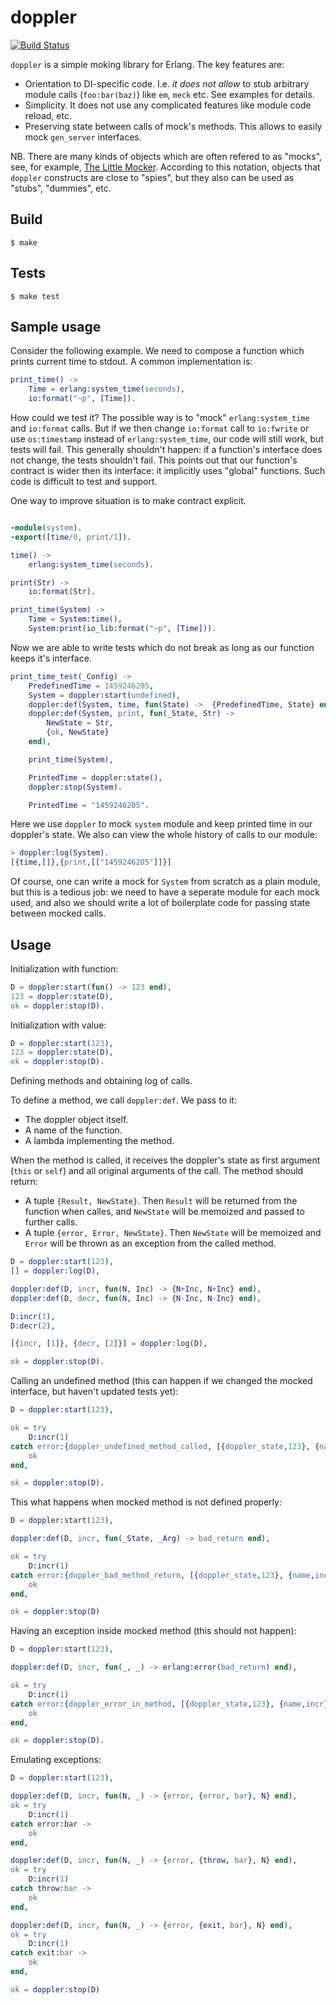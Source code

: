 doppler
=======

[![Build Status](https://travis-ci.org/savonarola/doppler.svg?branch=master)](https://travis-ci.org/savonarola/doppler)

`doppler` is a simple moking library for Erlang. The key features are:

* Orientation to DI-specific code. I.e. *it does not allow* to stub arbitrary module calls (`foo:bar(baz)`) like `em`, `meck` etc. See examples for details.
* Simplicity. It does not use any complicated features like module code reload, etc.
* Preserving state between calls of mock's methods. This allows to easily mock `gen_server` interfaces.

NB. There are many kinds of objects which are often refered to as "mocks", see, for example, [The Little Mocker](https://blog.8thlight.com/uncle-bob/2014/05/14/TheLittleMocker.html). According to this notation, objects that `doppler` constructs are close to "spies", but they also can be used as "stubs", "dummies", etc.

Build
-----

    $ make

Tests
-----

    $ make test

Sample usage
------------

Consider the following example. We need to compose a function which prints current time to stdout. A common implementation is:

```erlang
print_time() ->
    Time = erlang:system_time(seconds),
    io:format("~p", [Time]).
```

How could we test it? The possible way is to "mock" `erlang:system_time` and `io:format` calls. But if we then change `io:format` call to `io:fwrite` or use `os:timestamp` instead of `erlang:system_time`, our code will still work, but tests will fail. This generally shouldn't happen: if a function's interface does not change, the tests shouldn't fail. This points out that our function's contract is wider then its interface: it implicitly uses "global" functions. Such code is difficult to test and support.

One way to improve situation is to make contract explicit.


```erlang

-module(system).
-export([time/0, print/1]).

time() ->
    erlang:system_time(seconds).

print(Str) ->
    io:format(Str).
```


```erlang
print_time(System) ->
    Time = System:time(),
    System:print(io_lib:format("~p", [Time])).
```

Now we are able to write tests which do not break as long as our function keeps it's interface.

```erlang
print_time_test(_Config) ->
    PredefinedTime = 1459246205,
    System = doppler:start(undefined),
    doppler:def(System, time, fun(State) ->  {PredefinedTime, State} end),
    doppler:def(System, print, fun(_State, Str) ->
        NewState = Str,
        {ok, NewState}
    end),

    print_time(System),

    PrintedTime = doppler:state(),
    doppler:stop(System).

    PrintedTime = "1459246205".

```

Here we use `doppler` to mock `system` module and keep printed time in our doppler's state. We also can view the whole history of calls to our module:

```erlang
> doppler:log(System).
[{time,[]},{print,[["1459246205"]]}]
```

Of course, one can write a mock for `System` from scratch as a plain module, but this is a tedious job: we need to have a seperate module for each mock used, and also we should write a lot of boilerplate code for passing state between mocked calls.

Usage
----

Initialization with function:

```erlang
D = doppler:start(fun() -> 123 end),
123 = doppler:state(D),
ok = doppler:stop(D).
```

Initialization with value:

```erlang
D = doppler:start(123),
123 = doppler:state(D),
ok = doppler:stop(D).
```

Defining methods and obtaining log of calls.

To define a method, we call `doppler:def`. We pass to it:
* The doppler object itself.
* A name of the function.
* A lambda implementing the method.

When the method is called, it receives the doppler's state as first argument (`this` or `self`) and all original arguments of the call.
The method should return:
* A tuple `{Result, NewState}`. Then `Result` will be returned from the function when calles, and `NewState` will be memoized and passed to further calls.
* A tuple `{error, Error, NewState}`. Then `NewState` will be memoized and `Error` will be thrown as an exception from the called method.


```erlang
D = doppler:start(123),
[] = doppler:log(D),

doppler:def(D, incr, fun(N, Inc) -> {N+Inc, N+Inc} end),
doppler:def(D, decr, fun(N, Inc) -> {N-Inc, N-Inc} end),

D:incr(1),
D:decr(2),

[{incr, [1]}, {decr, [2]}] = doppler:log(D),

ok = doppler:stop(D).
```

Calling an undefined method (this can happen if we changed the mocked interface, but haven't updated tests yet):

```erlang
D = doppler:start(123),

ok = try
    D:incr(1)
catch error:{doppler_undefined_method_called, [{doppler_state,123}, {name,incr}, {args,[1]}]} ->
    ok
end,

ok = doppler:stop(D).
```

This what happens when mocked method is not defined properly:

```erlang
D = doppler:start(123),

doppler:def(D, incr, fun(_State, _Arg) -> bad_return end),

ok = try
    D:incr(1)
catch error:{doppler_bad_method_return, [{doppler_state,123}, {name,incr}, {args,[1]}, {return, bad_return}]} ->
    ok
end,

ok = doppler:stop(D)
```

Having an exception inside mocked method (this should not happen):

```erlang
D = doppler:start(123),

doppler:def(D, incr, fun(_, _) -> erlang:error(bad_return) end),

ok = try
    D:incr(1)
catch error:{doppler_error_in_method, [{doppler_state,123}, {name,incr}, {args,[1]}, {error, {error, bad_return}}]} ->
    ok
end,

ok = doppler:stop(D).
```

Emulating exceptions:

```erlang
D = doppler:start(123),

doppler:def(D, incr, fun(N, _) -> {error, {error, bar}, N} end),
ok = try
    D:incr(1)
catch error:bar ->
    ok
end,

doppler:def(D, incr, fun(N, _) -> {error, {throw, bar}, N} end),
ok = try
    D:incr(1)
catch throw:bar ->
    ok
end,

doppler:def(D, incr, fun(N, _) -> {error, {exit, bar}, N} end),
ok = try
    D:incr(1)
catch exit:bar ->
    ok
end,

ok = doppler:stop(D)
```


